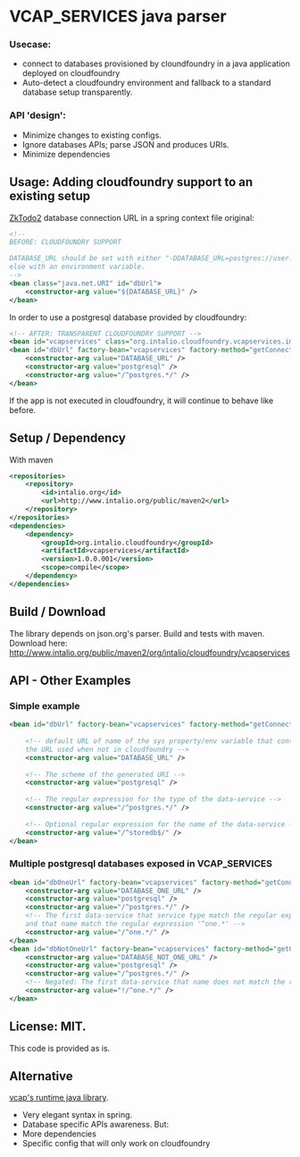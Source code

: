 VCAP_SERVICES java parser
=========================

### Usecase:

* connect to databases provisioned by cloundfoundry in a java application deployed on cloudfoundry
* Auto-detect a cloudfoundry environment and fallback to a standard database setup transparently.

### API 'design':

* Minimize changes to existing configs.
* Ignore databases APIs; parse JSON and produces URIs.
* Minimize dependencies

## Usage: Adding cloudfoundry support to an existing setup

[ZkTodo2](https://github.com/simbo1905/ZkToDo2) database connection URL in a
spring context file original:
```xml
<!--
BEFORE: CLOUDFOUNDRY SUPPORT

DATABASE_URL should be set with either "-DDATABASE_URL=postgres://user:password@hostname/dbname"
else with an environment variable. 
-->
<bean class="java.net.URI" id="dbUrl">
	<constructor-arg value="${DATABASE_URL}" />
</bean>
```

In order to use a postgresql database provided by cloudfoundry:
```xml
<!-- AFTER: TRANSPARENT CLOUDFOUNDRY SUPPORT -->
<bean id="vcapservices" class="org.intalio.cloudfoundry.vcapservices.impl.VCapServices"/>
<bean id="dbUrl" factory-bean="vcapservices" factory-method="getConnectionAsURI">
	<constructor-arg value="DATABASE_URL" />
	<constructor-arg value="postgresql" />
	<constructor-arg value="/^postgres.*/" />
</bean>
```
If the app is not executed in cloudfoundry, it will continue to behave like before.

## Setup / Dependency

With maven
```xml
<repositories>
	<repository>
	    <id>intalio.org</id>
	    <url>http://www.intalio.org/public/maven2</url>
	</repository>
</repositories>
<dependencies>
	<dependency>
		<groupId>org.intalio.cloudfoundry</groupId>
		<artifactId>vcapservices</artifactId>
		<version>1.0.0.001</version>
		<scope>compile</scope>
	</dependency>
</dependencies>
```

## Build / Download

The library depends on json.org's parser.
Build and tests with maven.
Download here: http://www.intalio.org/public/maven2/org/intalio/cloudfoundry/vcapservices

## API - Other Examples

### Simple example

```xml
<bean id="dbUrl" factory-bean="vcapservices" factory-method="getConnectionAsURI">
    
    <!-- default URL of name of the sys property/env variable that contains
    the URL used when not in cloudfoundry -->
	<constructor-arg value="DATABASE_URL" />
	
	<!-- The scheme of the generated URI -->
	<constructor-arg value="postgresql" />
	
	<!-- The regular expression for the type of the data-service -->
	<constructor-arg value="/^postgres.*/" />
	
	<!-- Optional regular expression for the name of the data-service -->
	<constructor-arg value="/^storedb$/" />
</bean>
```

### Multiple postgresql databases exposed in VCAP_SERVICES

```xml
<bean id="dbOneUrl" factory-bean="vcapservices" factory-method="getConnectionAsURI">
	<constructor-arg value="DATABASE_ONE_URL" />
	<constructor-arg value="postgresql" />
	<constructor-arg value="/^postgres.*/" />
    <!-- The first data-service that service type match the regular expression '^postgres.*'
    and that name match the regular expression '^one.*' -->
	<constructor-arg value="/^one.*/" />
</bean>
<bean id="dbNotOneUrl" factory-bean="vcapservices" factory-method="getConnectionAsURI">
	<constructor-arg value="DATABASE_NOT_ONE_URL" />
	<constructor-arg value="postgresql" />
	<constructor-arg value="/^postgres.*/" />
	<!-- Negated: The first data-service that name does not match the regular expression -->
	<constructor-arg value="!/^one.*/" />
</bean>
```

## License: MIT.

This code is provided as is.

## Alternative

[vcap's runtime java library](https://github.com/cloudfoundry/vcap-java/tree/master/cloudfoundry-runtime).
* Very elegant syntax in spring.
* Database specific APIs awareness.
But:
* More dependencies
* Specific config that will only work on cloudfoundry
